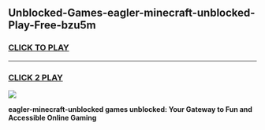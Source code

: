 
## Unblocked-Games-eagler-minecraft-unblocked-Play-Free-bzu5m
<h3>
<a href="https://premium76.site?title=eagler-minecraft-unblocked&ref=18A1">CLICK TO PLAY</a></h3>
<hr>

<h3>
<a href="https://premium76.site?title=eagler-minecraft-unblocked&ref=18A1">CLICK 2 PLAY</a>
  
</h3>

<a href="https://premium76.site?title=eagler-minecraft-unblocked&ref=18A1"><img src="https://clearcache.store/games.png"></a>


**eagler-minecraft-unblocked games unblocked: Your Gateway to Fun and Accessible Online Gaming**
